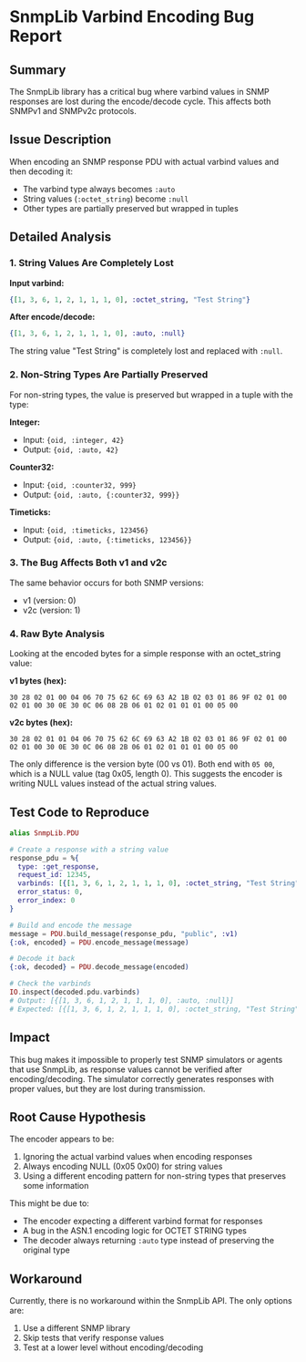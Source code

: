 # SnmpLib Varbind Encoding Bug Report

## Summary
The SnmpLib library has a critical bug where varbind values in SNMP responses are lost during the encode/decode cycle. This affects both SNMPv1 and SNMPv2c protocols.

## Issue Description
When encoding an SNMP response PDU with actual varbind values and then decoding it:
- The varbind type always becomes `:auto` 
- String values (`:octet_string`) become `:null`
- Other types are partially preserved but wrapped in tuples

## Detailed Analysis

### 1. String Values Are Completely Lost
**Input varbind:**
```elixir
{[1, 3, 6, 1, 2, 1, 1, 1, 0], :octet_string, "Test String"}
```

**After encode/decode:**
```elixir
{[1, 3, 6, 1, 2, 1, 1, 1, 0], :auto, :null}
```

The string value "Test String" is completely lost and replaced with `:null`.

### 2. Non-String Types Are Partially Preserved
For non-string types, the value is preserved but wrapped in a tuple with the type:

**Integer:**
- Input: `{oid, :integer, 42}`
- Output: `{oid, :auto, 42}`

**Counter32:**
- Input: `{oid, :counter32, 999}`
- Output: `{oid, :auto, {:counter32, 999}}`

**Timeticks:**
- Input: `{oid, :timeticks, 123456}`
- Output: `{oid, :auto, {:timeticks, 123456}}`

### 3. The Bug Affects Both v1 and v2c
The same behavior occurs for both SNMP versions:
- v1 (version: 0)
- v2c (version: 1)

### 4. Raw Byte Analysis
Looking at the encoded bytes for a simple response with an octet_string value:

**v1 bytes (hex):**
```
30 28 02 01 00 04 06 70 75 62 6C 69 63 A2 1B 02 03 01 86 9F 02 01 00 02 01 00 30 0E 30 0C 06 08 2B 06 01 02 01 01 01 00 05 00
```

**v2c bytes (hex):**
```
30 28 02 01 01 04 06 70 75 62 6C 69 63 A2 1B 02 03 01 86 9F 02 01 00 02 01 00 30 0E 30 0C 06 08 2B 06 01 02 01 01 01 00 05 00
```

The only difference is the version byte (00 vs 01). Both end with `05 00`, which is a NULL value (tag 0x05, length 0). This suggests the encoder is writing NULL values instead of the actual string values.

## Test Code to Reproduce

```elixir
alias SnmpLib.PDU

# Create a response with a string value
response_pdu = %{
  type: :get_response,
  request_id: 12345,
  varbinds: [{[1, 3, 6, 1, 2, 1, 1, 1, 0], :octet_string, "Test String"}],
  error_status: 0,
  error_index: 0
}

# Build and encode the message
message = PDU.build_message(response_pdu, "public", :v1)
{:ok, encoded} = PDU.encode_message(message)

# Decode it back
{:ok, decoded} = PDU.decode_message(encoded)

# Check the varbinds
IO.inspect(decoded.pdu.varbinds)
# Output: [{[1, 3, 6, 1, 2, 1, 1, 1, 0], :auto, :null}]
# Expected: [{[1, 3, 6, 1, 2, 1, 1, 1, 0], :octet_string, "Test String"}]
```

## Impact
This bug makes it impossible to properly test SNMP simulators or agents that use SnmpLib, as response values cannot be verified after encoding/decoding. The simulator correctly generates responses with proper values, but they are lost during transmission.

## Root Cause Hypothesis
The encoder appears to be:
1. Ignoring the actual varbind values when encoding responses
2. Always encoding NULL (0x05 0x00) for string values
3. Using a different encoding pattern for non-string types that preserves some information

This might be due to:
- The encoder expecting a different varbind format for responses
- A bug in the ASN.1 encoding logic for OCTET STRING types
- The decoder always returning `:auto` type instead of preserving the original type

## Workaround
Currently, there is no workaround within the SnmpLib API. The only options are:
1. Use a different SNMP library
2. Skip tests that verify response values
3. Test at a lower level without encoding/decoding

